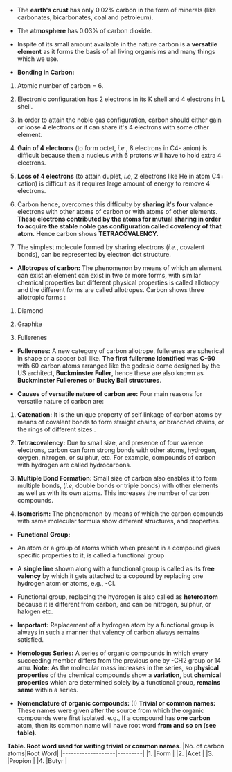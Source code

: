 * The **earth's crust** has only 0.02% carbon in the form of minerals (like carbonates, bicarbonates, coal and petroleum).

* The **atmosphere** has 0.03% of carbon dioxide.

* Inspite of its small amount available in the nature carbon is a **versatile element** as it forms the basis of all living organisims and many things which we use.

* **Bonding in Carbon:**
1. Atomic number of carbon = 6.

2. Electronic configuration has 2 electrons in its K shell and 4 electrons in L shell.

3. In order to attain the noble gas configuration, carbon should either gain or loose 4 electrons or it can share it's  4 electrons with some other element.

4. **Gain of 4 electrons** (to form octet, *i.e.*, 8 electrons in C4- anion) is difficult because then a nucleus with 6 protons will have to hold extra 4 electrons.

5. **Loss of 4 electrons** (to attain duplet, *i.e*, 2 electrons like He in atom C4+ cation) is difficult as it requires large amount of energy to remove 4 electrons.

6. Carbon hence, overcomes this difficulty by **sharing** it's **four** valance electrons with other atoms of carbon or with atoms of other elements.
**These electrons contributed by the atoms for mutual sharing in order to acquire the stable noble gas configuration called covalency of that atom.** Hence carbon shows **TETRACOVALENCY.**

7. The simplest molecule formed by sharing electrons (*i.e.*, covalent bonds), can be represented by electron dot structure.

* **Allotropes of carbon:** The phenomenon by means of which an element can exist an element can exist in two or more forms, with similar chemical properties but different physical properties is called allotropy and the different forms are called allotropes.
Carbon shows three allotropic forms :
1. Diamond

2. Graphite 

3. Fullerenes

* **Fullerenes:** A new category of carbon allotrope, fullerenes are spherical in shape or a soccer ball like.
**The first fullerene identified** was **C-60** with 60 carbon atoms arranged like the godesic dome designed by the US architect, **Buckminster Fuller**, hence these are also known as **Buckminster Fullerenes** or **Bucky Ball structures**.

* **Causes of versatile nature of carbon are:** Four main reasons for versatile nature of carbon are:
1. **Catenation:** It is the unique property of self linkage of carbon atoms by means of covalent bonds to form straight chains, or branched chains, or the rings of different sizes .

2. **Tetracovalency:** Due to small size, and presence of four valence electrons, carbon can form strong bonds with other atoms, hydrogen, oxygen, nitrogen, or sulphur, etc. For example, compounds of carbon with hydrogen are called hydrocarbons.

3. **Multiple Bond Formation:** Small size of carbon also enables it to form multiple bonds, (*i.e*, double bonds or triple bonds) with other elements as well as with its own atoms. This increases the number of carbon compounds.

4. **Isomerism:** The phenomenon by means of which the carbon compunds with same molecular formula show different structures, and properties.

* **Functional Group:**
- An atom or a group of atoms which when present in a compound gives specific properties to it, is called a functional group

- A **single line** shown along with a functional group is called as its **free valency** by which it gets attached to a copound by replacing one hydrogen atom or atoms, e.g., -Cl.

- Functional group, replacing the hydrogen is also called as **heteroatom** because it is different from carbon, and can be nitrogen, sulphur, or halogen etc.

- **Important:** Replacement of a hydrogen atom by a functional group is always in such a manner that valency of carbon always remains satisfied.

* **Homologus Series:** A series of organic compounds in which every succeeding member differs from the previous one by -CH2 group or 14 amu.
**Note:** As the molecular mass increases in the series, so **physical properties** of the chemical compounds show a **variation**, but **chemical properties** which are determined solely by a functional group, **remains same** within a series.

* **Nomenclature of organic compounds:** 
(I) **Trivial or common names:** These names were given after the source from which the organic compounds were first isolated. e.g., If a compound has **one carbon** atom, then its common name will have root word **from and so on (see table)**.

**Table. Root word used for writing trivial or common names**.
|No. of carbon atoms|Root Word|
|-------------------|---------|
|1.                 |Form     |
|2.                 |Acet     |
|3.                 |Propion  |
|4.                 |Butyr    |
